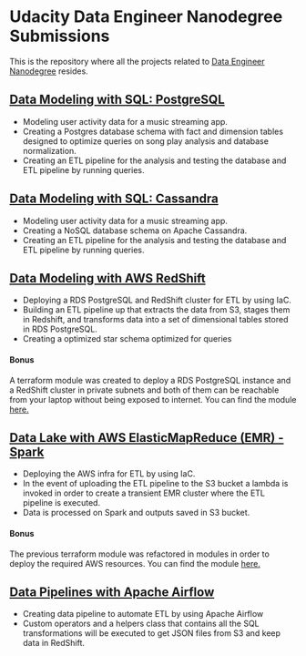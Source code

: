 # Udacity Data Engineer Nanodegree Submissions

This is the repository where all the projects related to [Data Engineer Nanodegree](https://www.udacity.com/course/data-engineer-nanodegree--nd027) resides.

## [Data Modeling with SQL: PostgreSQL](./data-modeling-postgres)
* Modeling user activity data for a music streaming app.
* Creating a Postgres database schema with fact and dimension tables designed to optimize queries on song play analysis and database normalization.
* Creating an ETL pipeline for the analysis and testing the database and ETL pipeline by running queries.


## [Data Modeling with SQL: Cassandra](./data-modeling-cassandra)
* Modeling user activity data for a music streaming app.
* Creating a NoSQL database schema on Apache Cassandra.
* Creating an ETL pipeline for the analysis and testing the database and ETL pipeline by running queries.


## [Data Modeling with AWS RedShift](./data-modeling-redshift)
* Deploying a RDS PostgreSQL and RedShift cluster for ETL by using IaC.
* Building an ETL pipeline up that extracts the data from S3, stages them in Redshift, and transforms data into a set of dimensional tables stored in RDS PostgreSQL.
* Creating a optimized star schema optimized for queries

#### Bonus
A terraform module was created to deploy a RDS PostgreSQL instance and a RedShift cluster in private subnets and both of them can be reachable from your laptop without being exposed to internet. You can find the module [here.](https://github.com/ibanmarco/tf-data-lake-aws)


## [Data Lake with AWS ElasticMapReduce (EMR) - Spark](./data-lake-aws)
* Deploying the AWS infra for ETL by using IaC.
* In the event of uploading the ETL pipeline to the S3 bucket a lambda is invoked in order to create a transient EMR cluster where the ETL pipeline is executed.
* Data is processed on Spark and outputs saved in S3 bucket.

#### Bonus
The previous terraform module was refactored in modules in order to deploy the required AWS resources. You can find the module [here.](https://github.com/ibanmarco/tf-data-lake-aws)


## [Data Pipelines with Apache Airflow](./airflow-data-pipeline)
* Creating data pipeline to automate ETL by using Apache Airflow
* Custom operators and a helpers class that contains all the SQL transformations will be executed to get JSON files from S3 and keep data in RedShift.
